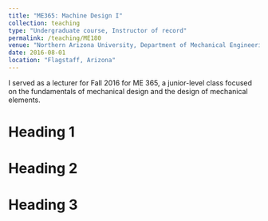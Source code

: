 ```yaml
---
title: "ME365: Machine Design I"
collection: teaching
type: "Undergraduate course, Instructor of record"
permalink: /teaching/ME180
venue: "Northern Arizona University, Department of Mechanical Engineering"
date: 2016-08-01
location: "Flagstaff, Arizona"
---
```


I served as a lecturer for Fall 2016 for ME 365, a junior-level class focused on the fundamentals of mechanical design and the design of mechanical elements.

Heading 1
======

Heading 2
======

Heading 3
======

